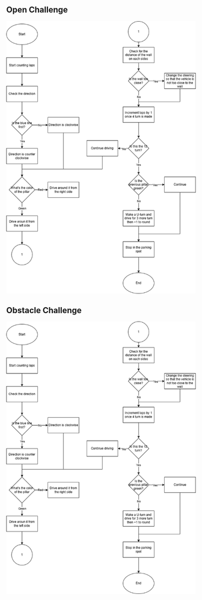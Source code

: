 ## Open Challenge
![OpenChallenge](img\ObstacleChallenge2.drawio.png) 

## Obstacle Challenge
![ObstacleChallenge](img\ObstacleChallenge2.drawio.png) 

